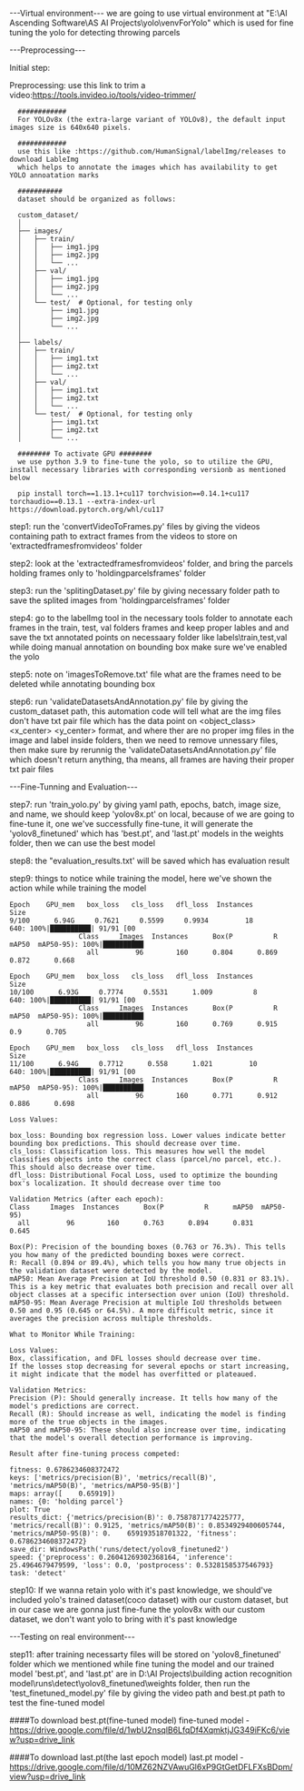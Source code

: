 ---Virtual environment---
we are going to use virtual environment at "E:\AI Ascending Software\AS AI Projects\yolo\venvForYolo" which is used for fine tuning the yolo for detecting throwing parcels

---Preprocessing---

  Initial step:

  Preprocessing:
      use this link to trim a video:https://tools.invideo.io/tools/video-trimmer/

      ############
      For YOLOv8x (the extra-large variant of YOLOv8), the default input images size is 640x640 pixels.

      ############
      use this like :https://github.com/HumanSignal/labelImg/releases to download LableImg
      which helps to annotate the images which has availability to get YOLO annoatation marks

      ###########
      dataset should be organized as follows:

      custom_dataset/
      │
      ├── images/
      │   ├── train/
      │   │   ├── img1.jpg
      │   │   ├── img2.jpg
      │   │   └── ...
      │   ├── val/
      │   │   ├── img1.jpg
      │   │   ├── img2.jpg
      │   │   └── ...
      │   └── test/  # Optional, for testing only
      │       ├── img1.jpg
      │       ├── img2.jpg
      │       └── ...
      │
      ├── labels/
      │   ├── train/
      │   │   ├── img1.txt
      │   │   ├── img2.txt
      │   │   └── ...
      │   ├── val/
      │   │   ├── img1.txt
      │   │   ├── img2.txt
      │   │   └── ...
      │   └── test/  # Optional, for testing only
      │       ├── img1.txt
      │       ├── img2.txt
      │       └── ...

      ######## To activate GPU ########
      we use python 3.9 to fine-tune the yolo, so to utilize the GPU, install necessary libraries with corresponding versionb as mentioned below

      pip install torch==1.13.1+cu117 torchvision==0.14.1+cu117 torchaudio==0.13.1 --extra-index-url https://download.pytorch.org/whl/cu117

  step1: run the 'convertVideoToFrames.py' files by giving the videos containing path to extract frames from the videos to store on 'extractedframesfromvideos' folder
  
  step2: look at the 'extractedframesfromvideos' folder, and bring the parcels holding frames only to 'holdingparcelsframes' folder

  step3: run the 'splitingDataset.py' file by giving necessary folder path to save the splited images from 'holdingparcelsframes' folder

  step4: go to the labelImg tool in the necessary tools folder to annotate each frames in the train, test, val folders frames and keep proper lables and and save the txt annotated points on necessaary folder like labels\train,test,val while doing manual annotation on bounding box make sure we've enabled the yolo

  step5: note on 'imagesToRemove.txt' file what are the frames need to be deleted while annotating bounding box

  step6: run 'validateDatasetsAndAnnotation.py' file by giving the custom_dataset path, this automation code will tell what are the img files don't have txt pair file which has the data point on <object_class> <x_center> <y_center> <width> <height> format, and where ther are no proper img files in the image and label inside folders, then we need to remove unnessary files, then make sure by rerunnig the 'validateDatasetsAndAnnotation.py' file which doesn't return anything, tha means, all frames are having their proper txt pair files

---Fine-Tunning and Evaluation---
  
  step7: run 'train_yolo.py' by giving yaml path, epochs, batch, image size, and name, we should keep 'yolov8x.pt' on local, because of we are going to fine-tune it, one we've successfully fine-tune, it will generate the 'yolov8_finetuned' which has 'best.pt', and 'last.pt' models in the weights folder, then we can use the best model

  step8: the "evaluation_results.txt' will be saved which has evaluation result
  
  step9: things to notice while training the model, here we've shown the action while while training the model 

    Epoch    GPU_mem   box_loss   cls_loss   dfl_loss  Instances       Size
    9/100      6.94G     0.7621     0.5599     0.9934         18        640: 100%|██████████| 91/91 [00
                     Class     Images  Instances      Box(P          R      mAP50  mAP50-95): 100%|██████████
                       all         96        160      0.804      0.869      0.872      0.668
    
    Epoch    GPU_mem   box_loss   cls_loss   dfl_loss  Instances       Size
    10/100      6.93G     0.7774     0.5531      1.009          8        640: 100%|██████████| 91/91 [00
                     Class     Images  Instances      Box(P          R      mAP50  mAP50-95): 100%|██████████
                       all         96        160      0.769      0.915        0.9      0.705
    
    Epoch    GPU_mem   box_loss   cls_loss   dfl_loss  Instances       Size
    11/100      6.94G     0.7712      0.558      1.021         10        640: 100%|██████████| 91/91 [00
                     Class     Images  Instances      Box(P          R      mAP50  mAP50-95): 100%|██████████
                       all         96        160      0.771      0.912      0.886      0.698
    
    Loss Values:
    
    box_loss: Bounding box regression loss. Lower values indicate better bounding box predictions. This should decrease over time.
    cls_loss: Classification loss. This measures how well the model classifies objects into the correct class (parcel/no parcel, etc.). This should also decrease over time.
    dfl_loss: Distributional Focal Loss, used to optimize the bounding box's localization. It should decrease over time too
    
    Validation Metrics (after each epoch): 
    Class     Images  Instances      Box(P          R      mAP50  mAP50-95)
      all         96        160      0.763      0.894      0.831      0.645
    
    Box(P): Precision of the bounding boxes (0.763 or 76.3%). This tells you how many of the predicted bounding boxes were correct.
    R: Recall (0.894 or 89.4%), which tells you how many true objects in the validation dataset were detected by the model.
    mAP50: Mean Average Precision at IoU threshold 0.50 (0.831 or 83.1%). This is a key metric that evaluates both precision and recall over all object classes at a specific intersection over union (IoU) threshold.
    mAP50-95: Mean Average Precision at multiple IoU thresholds between 0.50 and 0.95 (0.645 or 64.5%). A more difficult metric, since it averages the precision across multiple thresholds.
    
    What to Monitor While Training:
    
    Loss Values:
    Box, classification, and DFL losses should decrease over time.
    If the losses stop decreasing for several epochs or start increasing, it might indicate that the model has overfitted or plateaued.
    
    Validation Metrics:
    Precision (P): Should generally increase. It tells how many of the model's predictions are correct.
    Recall (R): Should increase as well, indicating the model is finding more of the true objects in the images.
    mAP50 and mAP50-95: These should also increase over time, indicating that the model's overall detection performance is improving.

    Result after fine-tuning process competed:

    fitness: 0.6786234608372472
    keys: ['metrics/precision(B)', 'metrics/recall(B)', 'metrics/mAP50(B)', 'metrics/mAP50-95(B)']
    maps: array([    0.65919])
    names: {0: 'holding parcel'}
    plot: True
    results_dict: {'metrics/precision(B)': 0.7587871774225777, 'metrics/recall(B)': 0.9125, 'metrics/mAP50(B)': 0.8534929400605744, 'metrics/mAP50-95(B)': 0.    659193518701322, 'fitness': 0.6786234608372472}     
    save_dir: WindowsPath('runs/detect/yolov8_finetuned2')
    speed: {'preprocess': 0.26041269302368164, 'inference': 25.4964679479599, 'loss': 0.0, 'postprocess': 0.5328158537546793}
    task: 'detect'

  step10: If we wanna retain yolo with it's past knowledge, we should've included yolo's trained dataset(coco dataset) with our custom dataset, but in our case we are gonna just fine-fune the yolov8x with our custom dataset, we don't want yolo to bring with it's past knowledge


---Testing on real environment---
  
  step11: after training necessarty files will be stored on 'yolov8_finetuned' folder which we mentioned while fine tuning the model and our trained model 'best.pt', and 'last.pt' are in D:\AI Projects\building action recognition model\runs\detect\yolov8_finetuned\weights folder, then run the 'test_finetuned_model.py' file by giving the video path and best.pt path to test the fine-tuned model




####To download best.pt(fine-tuned model)
fine-tuned model - https://drive.google.com/file/d/1wbU2nsqlB6LfqDf4XqmktjJG349iFKc6/view?usp=drive_link

####To download last.pt(the last epoch model)
last.pt model - https://drive.google.com/file/d/10MZ62NZVAwuGl6xP9GtGetDFLFXsBDpm/view?usp=drive_link
